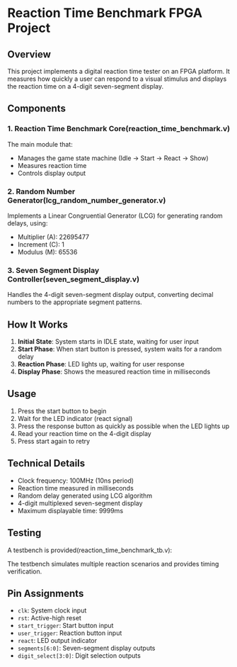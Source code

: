 # Reaction Time Benchmark FPGA Project

## Overview

This project implements a digital reaction time tester on an FPGA platform. It measures how quickly a user can respond to a visual stimulus and displays the reaction time on a 4-digit seven-segment display.

## Components

### 1. Reaction Time Benchmark Core(reaction_time_benchmark.v)

The main module that:

- Manages the game state machine (Idle → Start → React → Show)
- Measures reaction time
- Controls display output

### 2. Random Number Generator(lcg_random_number_generator.v)

Implements a Linear Congruential Generator (LCG) for generating random delays, using:

- Multiplier (A): 22695477
- Increment (C): 1
- Modulus (M): 65536

### 3. Seven Segment Display Controller(seven_segment_display.v)

Handles the 4-digit seven-segment display output, converting decimal numbers to the appropriate segment patterns.

## How It Works

1. **Initial State**: System starts in IDLE state, waiting for user input
2. **Start Phase**: When start button is pressed, system waits for a random delay
3. **Reaction Phase**: LED lights up, waiting for user response
4. **Display Phase**: Shows the measured reaction time in milliseconds

## Usage

1. Press the start button to begin
2. Wait for the LED indicator (react signal)
3. Press the response button as quickly as possible when the LED lights up
4. Read your reaction time on the 4-digit display
5. Press start again to retry

## Technical Details

- Clock frequency: 100MHz (10ns period)
- Reaction time measured in milliseconds
- Random delay generated using LCG algorithm
- 4-digit multiplexed seven-segment display
- Maximum displayable time: 9999ms

## Testing

A testbench is provided(reaction_time_benchmark_tb.v):

The testbench simulates multiple reaction scenarios and provides timing verification.

## Pin Assignments

- `clk`: System clock input
- `rst`: Active-high reset
- `start_trigger`: Start button input
- `user_trigger`: Reaction button input
- `react`: LED output indicator
- `segments[6:0]`: Seven-segment display outputs
- `digit_select[3:0]`: Digit selection outputs
